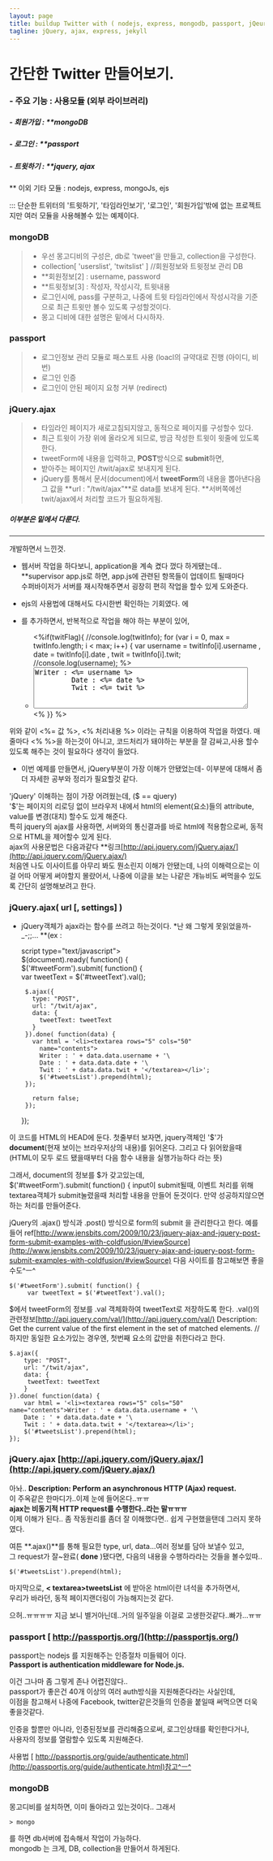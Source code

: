 ```yaml
---
layout: page
title: buildup Twitter with ( nodejs, express, mongodb, passport, jQeury )
tagline: jQuery, ajax, express, jekyll
---
```


# 간단한 Twitter 만들어보기.  

### - 주요 기능 : 사용모듈 (외부 라이브러리)  

#####  - 회원가입 : **mongoDB   
#####  - 로그인 : **passport  
#####  - 트윗하기 : **jquery, ajax  
** 이외 기타 모듈 : nodejs, express, mongoJs, ejs  

::: 단순한 트위터의 '트윗하기', '타임라인보기', '로그인', '회원가입'밖에 없는 프로젝트지만 여러 모듈을 사용해볼수 있는 예제이다.


### mongoDB
> - 우선 몽고디비의 구성은, db로 'tweet'을 만들고, collection을 구성한다.
> - collection[ 'userslist', 'twitslist' ] //회원정보와 트윗정보 관리 DB
> - **회원정보[2] : username, password
> - **트윗정보[3] : 작성자, 작성시각, 트윗내용
> - 로그인시에, pass를 구분하고,  나중에 트윗 타임라인에서 작성시각을 기준으로 최근 트윗만 볼수 있도록 구성할것이다.
> - 몽고 디비에 대한 설명은 밑에서 다시하자.


### passport
> - 로그인정보 관리 모듈로 패스포트 사용 (loacl의 규약대로 진행 (아이디, 비번)
> - 로그인 인증
> - 로그인이 안된 페이지 요청 거부 (redirect)


### jQuery.ajax
> - 타임라인 페이지가 새로고침되지않고, 동적으로 페이지를 구성할수 있다.
> - 최근 트윗이 가장 위에 올라오게 되므로, 방금 작성한 트윗이 윗줄에 있도록한다.
> - tweetForm에 내용을 입력하고, **POST**방식으로 **submit**하면,  
> - 받아주는 페이지인 /twit/ajax로 보내지게 된다.
> - jQuery를 통해서 문서(document)에서  **tweetForm**의 내용을 뽑아낸다음  
그 값을 **url : "/twit/ajax"**로  data를 보내게 된다. 
 **서버쪽에선 twit/ajax에서 처리할 코드가 필요하게됨.
 ##### 이부분은 밑에서 다룬다.


 - - -
개발하면서 느낀것.
 - 웹서버 작업을 하다보니, application을 계속 켰다 껐다 하게됐는데..
 **supervisor app.js로 하면, app.js에 관련된 항목들이 업데이트 될때마다  
 수퍼바이저가 서버를 재시작해주면서 굉장히 편히 작업을 할수 있게 도와준다.  

 - ejs의 사용법에 대해서도 다시한번 확인하는 기회였다.
<list>에 <li>를 추가하면서, 반복적으로 작업을 해야 하는 부분이 있어, 

	<ul id="tweetsList">
	      <%if(twitFlag){ 
		//console.log(twitInfo);
		for (var i = 0, max = twitInfo.length; i < max; i++) {
		  var username = twitInfo[i].username
		  , date = twitInfo[i].date
		  , twit = twitInfo[i].twit;
		  //console.log(username);
		%>
		<li>
		  <textarea rows="5" cols="50" name="contents"  >Writer : <%= username %>
		  	Date : <%= date %>
		  	Twit : <%= twit %>
		 	 </textarea>
		</li>
		<% }} %>
	   </ul>

  
위와 같이 <%= 값 %>, <% 처리내용 %> 이라는 규칙을 이용하여 작업을 하였다.
매 줄마다 <% %>을 하는것이 아니고, 코드처리가 돼야하는 부분을 잘 감싸고,사용 할수 있도록 해주는 것이 필요하다 생각이 들었다.    



 - 이번 예제를 만들면서,  jQuery부분이 가장 이해가 안됐었는데- 이부분에 대해서 좀더 자세한 공부와 정리가 필요할것 같다.  

'jQuery' 이해하는 점이 가장 어려웠는데, ($ == qjuery)  
'$'는 페이지의 리로딩 없이 브라우저 내에서 html의 element(요소)들의 attribute, value를 변경(대치) 할수도 있게 해준다.  
특히  jquery의 ajax를 사용하면, 서버와의 통신결과를 바로 html에 적용함으로써, 동적으로 HTML을 제어할수 있게 된다.  
ajax의 사용문법은 다음과같다 **링크[http://api.jquery.com/jQuery.ajax/](http://api.jquery.com/jQuery.ajax/)  
처음엔 나도 이사이트를 아무리 봐도 뭔소린지 이해가 안됐는데, 나의 이해력으로는 이걸 어따 어떻게 써야할지 몰랐어서, 나중에 이글을 보는 나같은 개뉴비도 써먹을수 있도록 간단히 설명해보려고 한다.  


### jQuery.ajax( url [, settings] )
 * jQuery객체가 ajax라는 함수를 쓰려고 하는것이다. *난 왜 그렇게 못읽었을까-_-;;...
**(ex : 


	script type="text/javascript">  
	  $(document).ready( function() {  
	    $('#tweetForm').submit( function() {  
	      var tweetText = $('#tweetText').val();  
	
		$.ajax({
		  type: "POST",
		  url: "/twit/ajax",
		  data: {
		    tweetText: tweetText
		  }
		}).done( function(data) {
		  var html = '<li><textarea rows="5" cols="50" 
		    name="contents">
		    Writer : ' + data.data.username + '\
		    Date : ' + data.data.date + '\
		    Twit : ' + data.data.twit + '</textarea></li>';
		    $('#tweetsList').prepend(html);
		});

	      return false;
	    });

	  });
	</script>

이 코드를 HTML의 HEAD에 둔다.
첫줄부터 보자면, jquery객체인 '$'가 **document**(현재 보이는 브라우저상의 내용)를 읽어온다. 그리고 다 읽어왔을때 (HTML이 모두 로드 됐을때부터 다음 함수 내용을 실행가능하다 라는 뜻)

그래서, document의 정보를 $가 갖고있는데,  
	$('#tweetForm').submit( function() {
input이 submit될때, 이벤트 처리를 위해 textarea객체가 submit눌렸을때 처리할 내용을 만들어 둔것이다. 만약 성공하지않으면 하는 처리를 만들어준다.

jQuery의 .ajax() 방식과 .post() 방식으로 form의 submit 을 관리한다고 한다.
예를들어 ref[http://www.jensbits.com/2009/10/23/jquery-ajax-and-jquery-post-form-submit-examples-with-coldfusion/#viewSource](http://www.jensbits.com/2009/10/23/jquery-ajax-and-jquery-post-form-submit-examples-with-coldfusion/#viewSource) 다음 사이트를 참고해보면 좋을수도^ㅡ^

	$('#tweetForm').submit( function() {
      	 var tweetText = $('#tweetText').val();

$에서 tweetForm의 정보를 .val 객체화하여 tweetText로 저장하도록 한다.
.val()의 관련정보[http://api.jquery.com/val/](http://api.jquery.com/val/) Description: Get the current value of the first element in the set of matched elements. // 하지만 동일한 요소가있는 경우엔, 첫번째 요소의 값만을 취한다라고 한다.


	$.ajax({
		type: "POST",
		url: "/twit/ajax",
		data: {
		 tweetText: tweetText
		}
	}).done( function(data) {
		var html = '<li><textarea rows="5" cols="50" 		 	name="contents">Writer : ' + data.data.username + '\
		Date : ' + data.data.date + '\
		Twit : ' + data.data.twit + '</textarea></li>';
		$('#tweetsList').prepend(html);
	});

### jQuery.ajax  [http://api.jquery.com/jQuery.ajax/](http://api.jquery.com/jQuery.ajax/)

아놔.. **Description: Perform an asynchronous HTTP (Ajax) request.**  
이 주옥같은 한마디가..이제 눈에 들어온다..ㅠㅠ  
**ajax는 비동기적 HTTP request를 수행한다..라는 말ㅠㅠㅠ**   
이제 이해가 된다.. 좀 작동원리를 좀더 잘 이해했다면.. 쉽게 구현했을탠데 그러지 못하였다.    

여튼 **.ajax()**를 통해 필요한 type, url, data...여러 정보를 담아 보낼수 있고,  
그 request가 잘~완료( **done** )됐다면, 다음의 내용을 수행하라라는 것들을 볼수있따..    
	

	$('#tweetsList').prepend(html);

마지막으로, **< textarea>tweetsList** 에 받아온 html이란 녀석을 추가하면서,   
우리가 바라던, 동적 페이지랜더링이 가능해지는것 같다.  

으허..ㅠㅠㅠㅠ 지금 보니 별거아닌데..거의 일주일을 이걸로 고생한것같다..빠가...ㅠㅠ




  
### passport  [ http://passportjs.org/](http://passportjs.org/)  

 passport는 nodejs 를 지원해주는 인증절차 미들웨어 이다.  
 **Passport is authentication middleware for Node.js.**

이건 그나마 좀 그렇게 존나 어렵진않다..  
passport가 좋은건 40개 이상의 여러 auth방식을 지원해준다라는 사실인데,  
이점을 참고해서 나중에 Facebook, twitter같은것들의 인증을 붙일때 써먹으면 더욱 좋을것같다.    

인증을 할뿐만 아니라, 인증된정보를 관리해줌으로써, 로그인상태를 확인한다거나,  
사용자의 정보를 열람할수 있도록 지원해준다.   

사용법 [ http://passportjs.org/guide/authenticate.html](http://passportjs.org/guide/authenticate.html)참고^ㅡ^




### mongoDB
몽고디비를 설치하면, 이미 돌아라고 있는것이다..
그래서

	> mongo 

를 하면 db서버에 접속해서 작업이 가능하다.  
mongodb 는 크게, DB, collection을 만들어서 하게된다.
